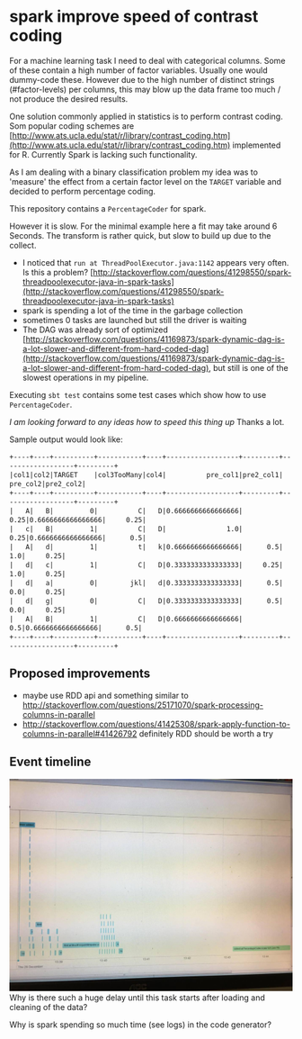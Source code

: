 # spark improve speed of contrast coding

For a machine learning task I need to deal with categorical columns. 
Some of these contain a high number of factor variables.
Usually one would dummy-code these. However due to the high number of distinct strings (#factor-levels) per columns,
this may blow up the data frame too much / not produce the desired results.

One solution commonly applied in statistics is to perform contrast coding.
Som popular coding schemes are [http://www.ats.ucla.edu/stat/r/library/contrast_coding.htm](http://www.ats.ucla.edu/stat/r/library/contrast_coding.htm)
implemented for R.
Currently Spark is lacking such functionality.

As I am dealing with a binary classification problem my idea was to 'measure' the effect from a certain factor level on the 
`TARGET` variable and decided to perform percentage coding.

This repository contains a `PercentageCoder` for spark. 

However it is slow. For the minimal example here a fit may take around 6 Seconds. The transform is rather quick, but slow to build up due to the collect.
  - I noticed that `run at ThreadPoolExecutor.java:1142` appears very often. Is this a problem?
[http://stackoverflow.com/questions/41298550/spark-threadpoolexecutor-java-in-spark-tasks](http://stackoverflow.com/questions/41298550/spark-threadpoolexecutor-java-in-spark-tasks)
  - spark is spending a lot of the time in the garbage collection
  - sometimes 0 tasks are launched but still the driver is waiting
  - The DAG was already sort of optimized [http://stackoverflow.com/questions/41169873/spark-dynamic-dag-is-a-lot-slower-and-different-from-hard-coded-dag](http://stackoverflow.com/questions/41169873/spark-dynamic-dag-is-a-lot-slower-and-different-from-hard-coded-dag),
but still is one of the slowest operations in my pipeline. 

Executing `sbt test` contains some test cases which show how to use `PercentageCoder`.

*I am looking forward to any ideas how to speed this thing up*
 Thanks a lot.

Sample output would look like:

```
+----+----+----------+-----------+----+------------------+---------+------------------+---------+
|col1|col2|TARGET    |col3TooMany|col4|          pre_col1|pre2_col1|          pre_col2|pre2_col2|
+----+----+----------+-----------+----+------------------+---------+------------------+---------+
|   A|   B|         0|          C|   D|0.6666666666666666|     0.25|0.6666666666666666|     0.25|
|   c|   B|         1|          C|   D|               1.0|     0.25|0.6666666666666666|      0.5|
|   A|   d|         1|          t|   k|0.6666666666666666|      0.5|               1.0|     0.25|
|   d|   c|         1|          C|   D|0.3333333333333333|     0.25|               1.0|     0.25|
|   d|   a|         0|        jkl|   d|0.3333333333333333|      0.5|               0.0|     0.25|
|   d|   g|         0|          C|   D|0.3333333333333333|      0.5|               0.0|     0.25|
|   A|   B|         1|          C|   D|0.6666666666666666|      0.5|0.6666666666666666|      0.5|
+----+----+----------+-----------+----+------------------+---------+------------------+---------+
```
## Proposed improvements

- maybe use RDD api and something similar to http://stackoverflow.com/questions/25171070/spark-processing-columns-in-parallel
- http://stackoverflow.com/questions/41425308/spark-apply-function-to-columns-in-parallel#41426792 definitely RDD should be worth a try

## Event timeline

![delay](img/delay.jpg "Delay before pipeline step") Why is there such a huge delay until this task starts after loading and cleaning of the data?

Why is spark spending so much time (see logs) in the code generator?
